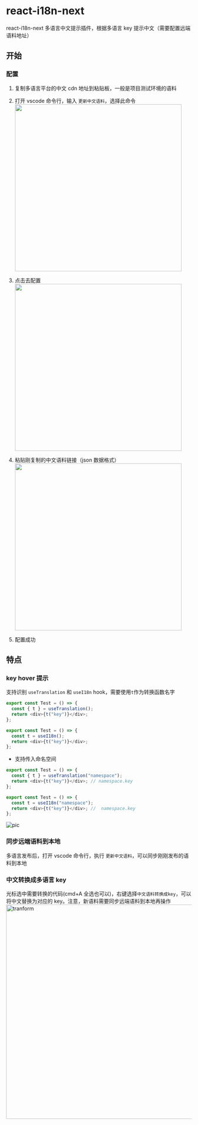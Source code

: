 # react-i18n-next

react-i18n-next 多语言中文提示插件，根据多语言 key 提示中文（需要配置远端语料地址）

## 开始

### 配置

1. 复制多语言平台的中文 cdn 地址到粘贴板，一般是项目测试环境的语料

2. 打开 vscode 命令行，输入 `更新中文语料`，选择此命令
   <br/>
   <img width="452" src="https://user-images.githubusercontent.com/20468805/171149606-d510619c-339d-4e23-8ab4-cfc3acde218c.png" />
3. 点击去配置
   <br/>
   <img width="452" src="https://user-images.githubusercontent.com/20468805/171149907-3729fee3-7650-4091-83f9-19a505c808d0.png" />
4. 粘贴刚复制的中文语料链接（json 数据格式）
   <br/>
   <img width="452" src="https://user-images.githubusercontent.com/20468805/171150017-5d34b30c-9aac-42e9-989f-b9ee86e13c2e.png" />
5. 配置成功

## 特点

### key hover 提示

支持识别 `useTranslation` 和 `useI18n` hook，需要使用`t`作为转换函数名字

```javascript
export const Test = () => {
  const { t } = useTranslation();
  return <div>{t("key")}</div>;
};
```

```javascript
export const Test = () => {
  const t = useI18n();
  return <div>{t("key")}</div>;
};
```

- 支持传入命名空间

```javascript
export const Test = () => {
  const { t } = useTranslation("namespace");
  return <div>{t("key")}</div>; // namespace.key
};
```

```javascript
export const Test = () => {
  const t = useI18n("namespace");
  return <div>{t("key")}</div>; //  namespace.key
};
```

![pic](https://user-images.githubusercontent.com/20468805/171150219-f9991216-025b-45dc-9add-46fdee75899e.png)

### 同步远端语料到本地

多语言发布后，打开 vscode 命令行，执行 `更新中文语料`，可以同步刚刚发布的语料到本地

### 中文转换成多语言 key

光标选中需要转换的代码(cmd+A 全选也可以)，右键选择`中文语料转换成key`，可以将中文替换为对应的 key。注意，新语料需要同步远端语料到本地再操作
<br/>
<img width="580" alt="tranform" src="https://user-images.githubusercontent.com/20468805/172346393-40d24ba1-11ea-4e57-a13a-05f340a5cf43.png">
